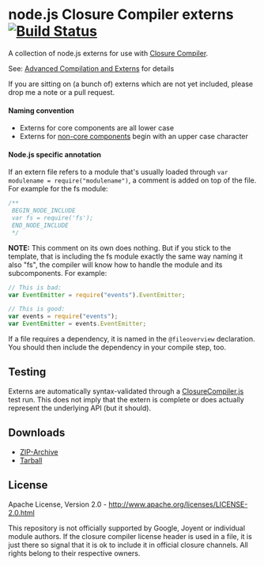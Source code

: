 node.js Closure Compiler externs [![Build Status](https://travis-ci.org/dcodeIO/node.js-closure-compiler-externs.png?branch=master)](https://travis-ci.org/dcodeIO/node.js-closure-compiler-externs)
================================
A collection of node.js externs for use with [Closure Compiler](https://developers.google.com/closure/compiler/docs/overview).

See: [Advanced Compilation and Externs](https://developers.google.com/closure/compiler/docs/api-tutorial3) for details

If you are sitting on (a bunch of) externs which are not yet included, please drop me a note or a pull request.

#### Naming convention ####

* Externs for core components are all lower case
* Externs for [non-core components](https://github.com/dcodeIO/node.js-closure-compiler-externs/tree/master/contrib) begin with an upper case character

#### Node.js specific annotation ####

If an extern file refers to a module that's usually loaded through `var modulename = require("modulename")`, a comment
is added on top of the file. For example for the fs module:

````javascript
/**
 BEGIN_NODE_INCLUDE
 var fs = require('fs');
 END_NODE_INCLUDE
 */
````

**NOTE:** This comment on its own does nothing. But if you stick to the template, that is including the fs module exactly
the same way naming it also "fs", the compiler will know how to handle the module and its subcomponents. For example:

```javascript
// This is bad:
var EventEmitter = require("events").EventEmitter;

// This is good:
var events = require("events");
var EventEmitter = events.EventEmitter;
```

If a file requires a dependency, it is named in the `@fileoverview` declaration. You should then include the dependency
in your compile step, too.

Testing
-------
Externs are automatically syntax-validated through a [ClosureCompiler.js](https://github.com/dcodeIO/ClosureCompiler.js)
test run. This does not imply that the extern is complete or does actually represent the underlying API (but it should).

Downloads
---------
* [ZIP-Archive](https://github.com/dcodeIO/node.js-closure-compiler-externs/archive/master.zip)
* [Tarball](https://github.com/dcodeIO/node.js-closure-compiler-externs/tarball/master)

License
-------
Apache License, Version 2.0 - http://www.apache.org/licenses/LICENSE-2.0.html

This repository is not officially supported by Google, Joyent or individual module authors. If the closure compiler 
license header is used in a file, it is just there so signal that it is ok to include it in official closure channels.
All rights belong to their respective owners.

